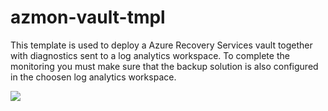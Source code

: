 # azmon-vault-tmpl

This template is used to deploy a Azure Recovery Services vault together with diagnostics sent to a log analytics workspace. To complete the monitoring you must make sure that the backup solution is also configured in the choosen log analytics workspace.

<a href="https://portal.azure.com/#create/Microsoft.Template/uri/https://raw.githubusercontent.com/mydur/ARMtemplates/master/azmon-vault-tmpl/_working/template.json?token=AMjjUxCqE8JV6Ki3tDNc1i0ZjefxWPM3ks5crzmuwA%3D%3D" target="_blank">
<img src="http://azuredeploy.net/deploybutton.png"/>
</a><br />
